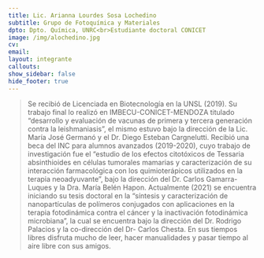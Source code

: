 ```yaml
---
title: Lic. Arianna Lourdes Sosa Lochedino
subtitle: Grupo de Fotoquímica y Materiales
dpto: Dpto. Química, UNRC<br>Estudiante doctoral CONICET
image: /img/alochedino.jpg
cv: 
email: 
layout: integrante
callouts:
show_sidebar: false
hide_footer: true
---
```


> Se recibió de Licenciada en Biotecnología en la UNSL (2019). Su trabajo final lo realizó en IMBECU-CONICET-MENDOZA titulado “desarrollo y evaluación de vacunas de primera y tercera generación contra la leishmaniasis”, el mismo estuvo bajo la dirección de la Lic. María José Germanó y el Dr. Diego Esteban Cargnelutti. Recibió una beca del INC para alumnos avanzados (2019-2020), cuyo trabajo de investigación fue el “estudio de los efectos citotóxicos de Tessaria absinthioides en células tumorales mamarias y caracterización de su interacción farmacológica con los quimioterápicos utilizados en la terapia neoadyuvante”, bajo la dirección del Dr. Carlos Gamarra-Luques y la Dra. María Belén Hapon. Actualmente (2021) se encuentra iniciando su tesis doctoral en la “síntesis y caracterización de nanopartículas de polímeros conjugados con aplicaciones en la terapia fotodinámica contra el cáncer y la inactivación fotodinámica microbiana”, la cual se encuentra bajo la dirección del Dr. Rodrigo Palacios y la co-dirección del Dr- Carlos Chesta. En sus tiempos libres disfruta mucho de leer, hacer manualidades y pasar tiempo al aire libre con sus amigos. 